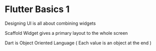 # Flutter Basics 1

Designing UI is all about combining widgets <br>

Scaffold Widget gives a primary layout to the whole screen <br>

Dart is Object Oriented Language ( Each value is an object at the end ) <br>
